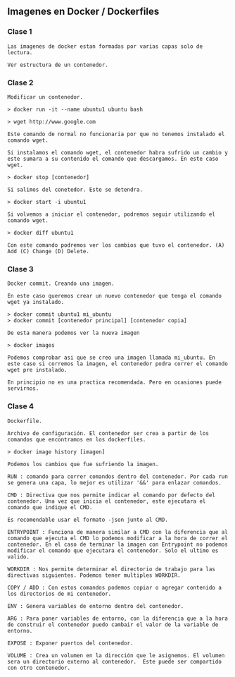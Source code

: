 ## Imagenes en Docker / Dockerfiles

### Clase 1

	Las imagenes de docker estan formadas por varias capas solo de lectura.

	Ver estructura de un contenedor.


### Clase 2

	Modificar un contenedor.

	> docker run -it --name ubuntu1 ubuntu bash

	> wget http://www.google.com

	Este comando de normal no funcionaria por que no tenemos instalado el comando wget.

	Si instalamos el comando wget, el contenedor habra sufrido un cambio y este sumara a su contenido el comando que descargamos. En este caso wget.

	> docker stop [contenedor]

	Si salimos del conetedor. Este se detendra.

	> docker start -i ubuntu1

	Si volvemos a iniciar el contenedor, podremos seguir utilizando el comando wget.

	> docker diff ubuntu1

	Con este comando podremos ver los cambios que tuvo el contenedor. (A) Add (C) Change (D) Delete.

### Clase 3

	Docker commit. Creando una imagen.

	En este caso queremos crear un nuevo contenedor que tenga el comando wget ya instalado.

	> docker commit ubuntu1 mi_ubuntu
	> docker commit [contenedor principal] [contenedor copia]

	De esta manera podemos ver la nueva imagen

	> docker images

	Podemos comprobar asi que se creo una imagen llamada mi_ubuntu. En este caso si corremos la imagen, el contenedor podra correr el comando wget pre instalado.

	En principio no es una practica recomendada. Pero en ocasiones puede servirnos.


### Clase 4

	Dockerfile.

	Archivo de configuración. El contenedor ser crea a partir de los comandos que encontramos en los dockerfiles.

	> docker image history [imagen]

	Podemos los cambios que fue sufriendo la imagen.

	RUN : comando para correr comandos dentro del contenedor. Por cada run se genera una capa, lo mejor es utilizar '&&' para enlazar comandos.

	CMD : Directiva que nos permite indicar el comando por defecto del contenedor. Una vez que inicia el contenedor, este ejecutara el comando que indique el CMD.

	Es recomendable usar el formato -json junto al CMD.

	ENTRYPOINT : Funciona de manera similar a CMD con la diferencia que al comando que ejecuta el CMD lo podemos modificar a la hora de correr el contenedor. En el caso de terminar la imagen con Entrypoint no podemos modificar el comando que ejecutara el contenedor. Solo el ultimo es valido.

	WORKDIR : Nos permite determinar el directorio de trabajo para las directivas siguientes. Podemos tener multiples WORKDIR.

	COPY / ADD : Con estos comandos podemos copiar o agregar contenido a los directorios de mi contenedor.

	ENV : Genera variables de entorno dentro del contenedor.

	ARG : Para poner variables de entorno, con la diferencia que a la hora de construir el contenedor puedo cambair el valor de la variable de entorno.

	EXPOSE : Exponer puertos del contenedor.

	VOLUME : Crea un volumen en la dirección que le asignemos. El volumen sera un directorio externo al contenedor.  Este puede ser compartido con otro contenedor.
